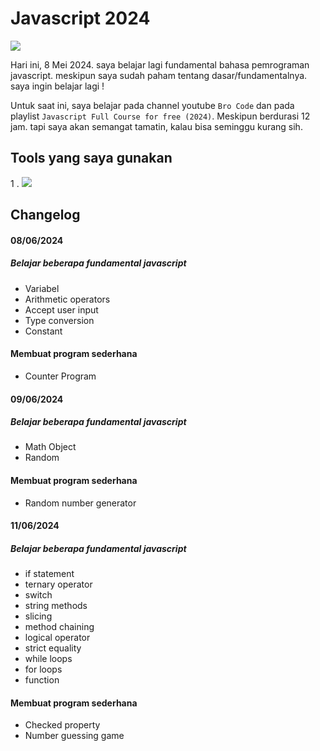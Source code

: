 # Javascript 2024

<img src="https://img.shields.io/badge/Bahasa%20Pemrograman-Javascript-blue?&logo=javascript" />

Hari ini, 8 Mei 2024. saya belajar lagi fundamental bahasa pemrograman javascript. meskipun saya sudah paham tentang dasar/fundamentalnya. saya ingin belajar lagi !

Untuk saat ini, saya belajar pada channel youtube `Bro Code` dan pada playlist `Javascript Full Course for free (2024)`. Meskipun berdurasi 12 jam. tapi saya akan semangat tamatin, kalau bisa seminggu kurang sih.

## Tools yang saya gunakan

1 . <img src="https://img.shields.io/badge/Text%20Editor-Visual%20Studio%20Code-blue?&logo=visual%20studio%20code&logoColor=blue" />

## Changelog

#### 08/06/2024

##### Belajar beberapa fundamental javascript

- Variabel
- Arithmetic operators
- Accept user input
- Type conversion
- Constant

#### Membuat program sederhana

- Counter Program

#### 09/06/2024

##### Belajar beberapa fundamental javascript

- Math Object
- Random

#### Membuat program sederhana

- Random number generator

#### 11/06/2024

##### Belajar beberapa fundamental javascript

- if statement
- ternary operator
- switch
- string methods
- slicing
- method chaining
- logical operator
- strict equality
- while loops
- for loops
- function

#### Membuat program sederhana

- Checked property
- Number guessing game
